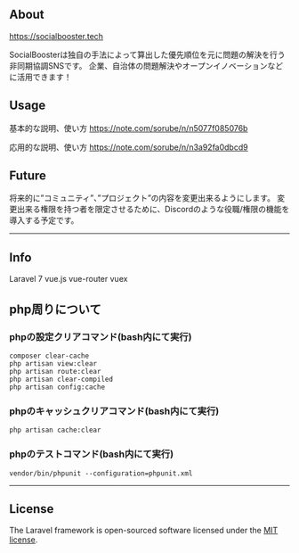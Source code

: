 ## About

https://socialbooster.tech

SocialBoosterは独自の手法によって算出した優先順位を元に問題の解決を行う非同期協調SNSです。
企業、自治体の問題解決やオープンイノベーションなどに活用できます！

## Usage

基本的な説明、使い方
https://note.com/sorube/n/n5077f085076b

応用的な説明、使い方
https://note.com/sorube/n/n3a92fa0dbcd9

## Future

将来的に”コミュニティ”、”プロジェクト”の内容を変更出来るようにします。
変更出来る権限を持つ者を限定させるために、Discordのような役職/権限の機能を導入する予定です。


---

## Info

Laravel 7
vue.js
vue-router
vuex

## php周りについて

### phpの設定クリアコマンド(bash内にて実行)

```[bash]
composer clear-cache
php artisan view:clear
php artisan route:clear
php artisan clear-compiled
php artisan config:cache
```

### phpのキャッシュクリアコマンド(bash内にて実行)

```[bash]
php artisan cache:clear
```

### phpのテストコマンド(bash内にて実行)

```[bash]
vendor/bin/phpunit --configuration=phpunit.xml
```

---

## License

The Laravel framework is open-sourced software licensed under the [MIT license](https://opensource.org/licenses/MIT).
